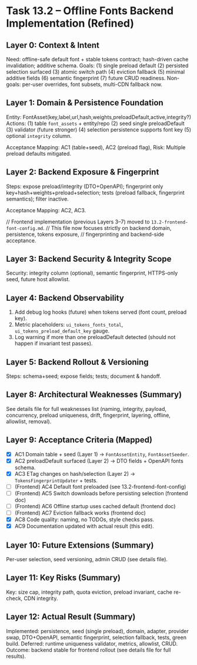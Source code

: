 <!--
File: 13.2-offline-fonts-imp.md
Purpose: Detailed implementation plan to deliver offline-first font
			management & persistence for UI token system.
All Rights Reserved.
-->

# Task 13.2 – Offline Fonts Backend Implementation (Refined)

## Layer 0: Context & Intent

Need: offline-safe default font + stable tokens contract; hash-driven cache
invalidation; additive schema. Goals: (1) single preload default (2) persisted
selection surfaced (3) atomic switch path (4) eviction fallback (5) minimal
additive fields (6) semantic fingerprint (7) future CRUD readiness. Non-goals:
per-user overrides, font subsets, multi-CDN fallback now.

## Layer 1: Domain & Persistence Foundation

Entity: FontAsset(key,label,url,hash,weights,preloadDefault,active,integrity?)
Actions: (1) table `font_assets` + entity/repo (2) seed single preloadDefault
(3) validator (future stronger) (4) selection persistence supports font key (5)
optional `integrity` column.

Acceptance Mapping: AC1 (table+seed), AC2 (preload flag), Risk: Multiple preload
defaults mitigated.

## Layer 2: Backend Exposure & Fingerprint

Steps: expose preload/integrity (DTO+OpenAPI); fingerprint only
key+hash+weights+preload+selection; tests (preload fallback, fingerprint
semantics); filter inactive.

Acceptance Mapping: AC2, AC3.

// Frontend implementation (previous Layers 3–7) moved to
`13.2-frontend-font-config.md`. // This file now focuses strictly on backend
domain, persistence, tokens exposure, // fingerprinting and backend-side
acceptance.

## Layer 3: Backend Security & Integrity Scope

Security: integrity column (optional), semantic fingerprint, HTTPS-only seed,
future host allowlist.

## Layer 4: Backend Observability

1. Add debug log hooks (future) when tokens served (font count, preload key).
2. Metric placeholders: `ui_tokens_fonts_total`, `ui_tokens_preload_default_key`
   gauge.
3. Log warning if more than one preloadDefault detected (should not happen if
   invariant test passes).

## Layer 5: Backend Rollout & Versioning

Steps: schema+seed; expose fields; tests; document & handoff.

## Layer 8: Architectural Weaknesses (Summary)

See details file for full weaknesses list (naming, integrity, payload,
concurrency, preload uniqueness, drift, fingerprint, layering, offline,
allowlist, removal).

## Layer 9: Acceptance Criteria (Mapped)

- [x] AC1 Domain table + seed (Layer 1) -> `FontAssetEntity`, `FontAssetSeeder`.
- [x] AC2 preloadDefault surfaced (Layer 2) -> DTO fields + OpenAPI fonts
      schema.
- [x] AC3 ETag changes on hash/selection (Layer 2) ->
      `TokensFingerprintUpdater` + tests.
- [ ] (Frontend) AC4 Default font preloaded (see 13.2-frontend-font-config)
- [ ] (Frontend) AC5 Switch downloads before persisting selection (frontend doc)
- [ ] (Frontend) AC6 Offline startup uses cached default (frontend doc)
- [ ] (Frontend) AC7 Eviction fallback works (frontend doc)
- [x] AC8 Code quality: naming, no TODOs, style checks pass.
- [x] AC9 Documentation updated with actual result (this edit).

## Layer 10: Future Extensions (Summary)

Per-user selection, seed versioning, admin CRUD (see details file).

## Layer 11: Key Risks (Summary)

Key: size cap, integrity path, quota eviction, preload invariant, cache
re-check, CDN integrity.

## Layer 12: Actual Result (Summary)

Implemented: persistence, seed (single preload), domain, adapter, provider swap,
DTO+OpenAPI, semantic fingerprint, selection fallback, tests, green build.
Deferred: runtime uniqueness validator, metrics, allowlist, CRUD. Outcome:
backend stable for frontend rollout (see details file for full results).

